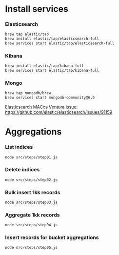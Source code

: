 # Install services

### Elasticsearch

```bash
brew tap elastic/tap
brew install elastic/tap/elasticsearch-full
brew services start elastic/tap/elasticsearch-full
```

### Kibana

```bash
brew install elastic/tap/kibana-full
brew services start elastic/tap/kibana-full
```

### Mongo

```bash
brew tap mongodb/brew
brew services start mongodb-community@6.0
```

Elasticsearch MACos Ventura issue: https://github.com/elastic/elasticsearch/issues/91159

# Aggregations

### List indices

```bash
node src/steps/step01.js
```

### Delete indices

```bash
node src/steps/step02.js
```

### Bulk insert 1kk records

```bash
node src/steps/step03.js
```

### Aggregate 1kk records

```bash
node src/steps/step04.js
```

### Insert records for bucket aggregations

```bash
node src/steps/step05.js
```
